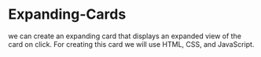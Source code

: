# Expanding-Cards
 we can create an expanding card that displays an expanded view of the card on click. For creating this card we will use HTML, CSS, and JavaScript.

